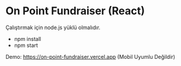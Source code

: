 # On Point Fundraiser (React)

Çalıştırmak için node.js yüklü olmalıdır.
- npm install
- npm start

Demo: https://on-point-fundraiser.vercel.app (Mobil Uyumlu Değildir)
